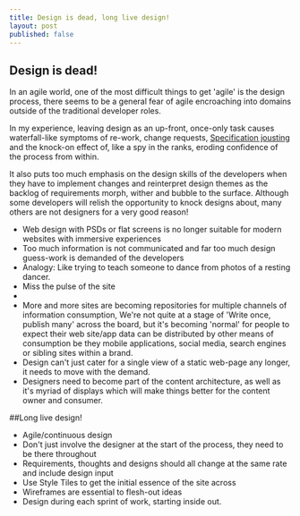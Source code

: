 ```yaml
---
title: Design is dead, long live design!
layout: post
published: false
---
```

## Design is dead!
In an agile world, one of the most difficult things to get 'agile' is the design process, there seems to be a general fear of agile encroaching into domains outside of the traditional developer roles.

In my experience, leaving design as an up-front, once-only task causes waterfall-like symptoms of re-work, change requests, [Specification jousting](/specification-jousting) and the knock-on effect of, like a spy in the ranks, eroding confidence of the process from within. 

It also puts too much emphasis on the design skills of the developers when they have to implement changes and reinterpret design themes as the backlog of requirements morph, wither and bubble to the surface. Although some developers will relish the opportunity to knock designs about, many others are not designers for a very good reason! 



- Web design with PSDs or flat screens is no longer suitable for modern websites with immersive experiences
- Too much information is not communicated and far too much design guess-work is demanded of the developers
- Analogy: Like trying to teach someone to dance from photos of a resting dancer.
 - Miss the pulse of the site
 - 
- More and more sites are becoming repositories for multiple channels of information consumption, We're not quite at a stage of 'Write once, publish many' across the board, but it's becoming 'normal' for people to expect their web site/app data can be distributed by other means of consumption be they mobile applications, social media, search engines or sibling sites within a brand.
- Design can't just cater for a single view of a static web-page any longer, it needs to move with the demand. 
- Designers need to become part of the content architecture, as well as it's myriad of displays which will make things better for the content owner and consumer.
 
##Long live design!
- Agile/continuous design
- Don't just involve the designer at the start of the process, they need to be there throughout
- Requirements, thoughts and designs should all change at the same rate and include design input
- Use Style Tiles to get the initial essence of the site across
- Wireframes are essential to flesh-out ideas
- Design during each sprint of work, starting inside out.
